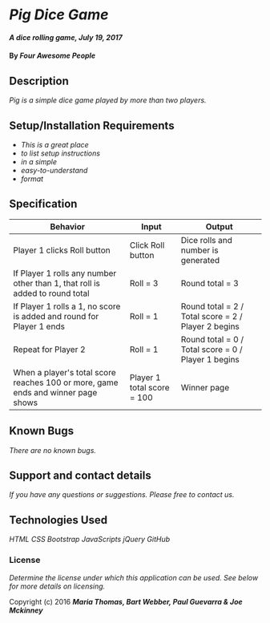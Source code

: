 # _Pig Dice Game_

#### _A dice rolling game, July 19, 2017_

#### By _**Four Awesome People**_

## Description

_Pig is a simple dice game played by more than two players._

## Setup/Installation Requirements

* _This is a great place_
* _to list setup instructions_
* _in a simple_
* _easy-to-understand_
* _format_

## Specification

| Behavior      | Input | Output |
| ------------- | ------------- | ------------- |
| Player 1 clicks Roll button | Click Roll button  | Dice rolls and number is generated |
| If Player 1 rolls any number other than 1, that roll is added to round total | Roll = 3| Round total = 3 |         
| If Player 1 rolls a 1, no score is added and round for Player 1 ends|Roll = 1|Round total = 2 / Total score = 2 / Player 2 begins|
| Repeat for Player 2 | Roll = 1 | Round total = 0 / Total score = 0 / Player 1 begins |
| When a player's total score reaches 100 or more, game ends and winner page shows | Player 1 total score = 100 | Winner page |

## Known Bugs

_There are no known bugs._

## Support and contact details

_If you have any questions or suggestions. Please free to contact us._

## Technologies Used

_HTML_
_CSS_
_Bootstrap_
_JavaScripts_
_jQuery_
_GitHub_


### License

*Determine the license under which this application can be used.  See below for more details on licensing.*

Copyright (c) 2016 **_Maria Thomas, Bart Webber, Paul Guevarra & Joe Mckinney_**
